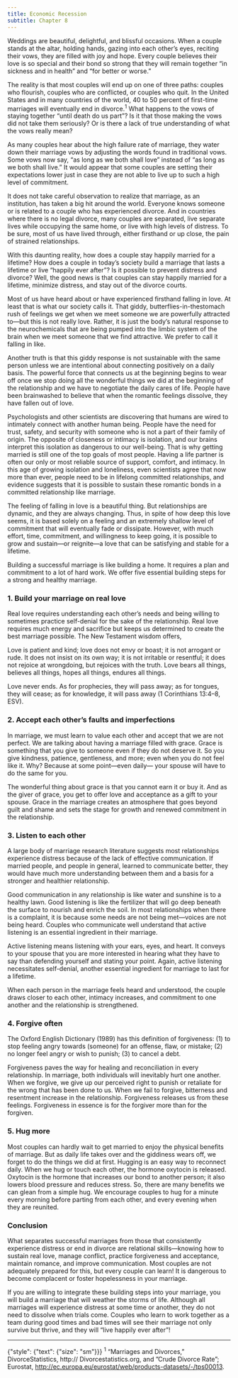 ```yaml
---
title: Economic Recession
subtitle: Chapter 8
---
```


Weddings are beautiful, delightful, and blissful occasions. When a couple stands at the altar, holding hands, gazing into each other’s eyes, reciting their vows, they are filled with joy and hope. Every couple believes their love is so special and their bond so strong that they will remain together “in sickness and in health” and “for better or worse.”

The reality is that most couples will end up on one of three paths: couples who flourish, couples who are conflicted, or couples who quit. In the United States and in many countries of the world, 40 to 50 percent of first-time marriages will eventually end in divorce.<sup>1</sup> What happens to the vows of staying together “until death do us part”? Is it that those making the vows did not take them seriously? Or is there a lack of true understanding of what the vows really mean?

As many couples hear about the high failure rate of marriage, they water down their marriage vows by adjusting the words found in traditional vows. Some vows now say, “as long as we both shall love” instead of “as long as we both shall live.” It would appear that some couples are setting their expectations lower just in case they are not able to live up to such a high level of commitment.

It does not take careful observation to realize that marriage, as an institution, has taken a big hit around the world. Everyone knows someone or is related to a couple who has experienced divorce. And in countries where there is no legal divorce, many couples are separated, live separate lives while occupying the same home, or live with high levels of distress. To be sure, most of us have lived through, either firsthand or up close, the pain of strained relationships.

With this daunting reality, how does a couple stay happily married for a lifetime? How does a couple in today’s society build a marriage that lasts a lifetime or live “happily ever after”? Is it possible to prevent distress and divorce? Well, the good news is that couples can stay happily married for a lifetime, minimize distress, and stay out of the divorce courts.

Most of us have heard about or have experienced firsthand falling in love. At least that is what our society calls it. That giddy, butterflies-in-thestomach rush of feelings we get when we meet someone we are powerfully attracted to—but this is not really love. Rather, it is just the body’s natural response to the neurochemicals that are being pumped into the limbic system of the brain when we meet someone that we find attractive. We prefer to call it falling in like.

Another truth is that this giddy response is not sustainable with the same person unless we are intentional about connecting positively on a daily basis. The powerful force that connects us at the beginning begins to wear off once we stop doing all the wonderful things we did at the beginning of the relationship and we have to negotiate the daily cares of life. People have been brainwashed to believe that when the romantic feelings dissolve, they have fallen out of love.

Psychologists and other scientists are discovering that humans are wired to intimately connect with another human being. People have the need for trust, safety, and security with someone who is not a part of their family of origin. The opposite of closeness or intimacy is isolation, and our brains interpret this isolation as dangerous to our well-being. That is why getting married is still one of the top goals of most people. Having a life partner is often our only or most reliable source of support, comfort, and intimacy. In this age of growing isolation and loneliness, even scientists agree that now more than ever, people need to be in lifelong committed relationships, and evidence suggests that it is possible to sustain these romantic bonds in a committed relationship like marriage.

The feeling of falling in love is a beautiful thing. But relationships are dynamic, and they are always changing. Thus, in spite of how deep this love seems, it is based solely on a feeling and an extremely shallow level of commitment that will eventually fade or dissipate. However, with much effort, time, commitment, and willingness to keep going, it is possible to grow and sustain—or reignite—a love that can be satisfying and stable for a lifetime.

Building a successful marriage is like building a home. It requires a plan and commitment to a lot of hard work. We offer five essential building steps for a strong and healthy marriage.

### 1. Build your marriage on real love

Real love requires understanding each other’s needs and being willing to sometimes practice self-denial for the sake of the relationship. Real love requires much energy and sacrifice but keeps us determined to create the best marriage possible. The New Testament wisdom offers,

Love is patient and kind; love does not envy or boast; it is not arrogant or rude. It does not insist on its own way; it is not irritable or resentful; it does not rejoice at wrongdoing, but rejoices with the truth. Love bears all things, believes all things, hopes all things, endures all things.

Love never ends. As for prophecies, they will pass away; as for tongues, they will cease; as for knowledge, it will pass away (1 Corinthians 13:4–8, ESV).

### 2. Accept each other’s faults and imperfections

In marriage, we must learn to value each other and accept that we are not perfect. We are talking about having a marriage filled with grace. Grace is something that you give to someone even if they do not deserve it. So you give kindness, patience, gentleness, and more; even when you do not feel like it. Why? Because at some point—even daily— your spouse will have to do the same for you.

The wonderful thing about grace is that you cannot earn it or buy it. And as the giver of grace, you get to offer love and acceptance as a gift to your spouse. Grace in the marriage creates an atmosphere that goes beyond guilt and shame and sets the stage for growth and renewed commitment in the relationship.

### 3. Listen to each other

A large body of marriage research literature suggests most relationships experience distress because of the lack of effective communication. If married people, and people in general, learned to communicate better, they would have much more understanding between them and a basis for a stronger and healthier relationship.

Good communication in any relationship is like water and sunshine is to a healthy lawn. Good listening is like the fertilizer that will go deep beneath the surface to nourish and enrich the soil. In most relationships when there is a complaint, it is because some needs are not being met—voices are not being heard. Couples who communicate well understand that active listening is an essential ingredient in their marriage.

Active listening means listening with your ears, eyes, and heart. It conveys to your spouse that you are more interested in hearing what they have to say than defending yourself and stating your point. Again, active listening necessitates self-denial, another essential ingredient for marriage to last for a lifetime.

When each person in the marriage feels heard and understood, the couple draws closer to each other, intimacy increases, and commitment to one another and the relationship is strengthened.

### 4. Forgive often

The Oxford English Dictionary (1989) has this definition of forgiveness: (1) to stop feeling angry towards (someone) for an offense, flaw, or mistake; (2) no longer feel angry or wish to punish; (3) to cancel a debt.

Forgiveness paves the way for healing and reconciliation in every relationship. In marriage, both individuals will inevitably hurt one another. When we forgive, we give up our perceived right to punish or retaliate for the wrong that has been done to us. When we fail to forgive, bitterness and resentment increase in the relationship. Forgiveness releases us from these feelings. Forgiveness in essence is for the forgiver more than for the forgiven.

### 5. Hug more

Most couples can hardly wait to get married to enjoy the physical benefits of marriage. But as daily life takes over and the giddiness wears off, we forget to do the things we did at first. Hugging is an easy way to reconnect daily. When we hug or touch each other, the hormone oxytocin is released. Oxytocin is the hormone that increases our bond to another person; it also lowers blood pressure and reduces stress. So, there are many benefits we can glean from a simple hug. We encourage couples to hug for a minute every morning before parting from each other, and every evening when they are reunited.

### Conclusion

What separates successful marriages from those that consistently experience distress or end in divorce are relational skills—knowing how to sustain real love, manage conflict, practice forgiveness and acceptance, maintain romance, and improve communication. Most couples are not adequately prepared for this, but every couple can learn! It is dangerous to become complacent or foster hopelessness in your marriage.

If you are willing to integrate these building steps into your marriage, you will build a marriage that will weather the storms of life. Although all marriages will experience distress at some time or another, they do not need to dissolve when trials come. Couples who learn to work together as a team during good times and bad times will see their marriage not only survive but thrive, and they will “live happily ever after”!

---

{"style": {"text": {"size": "sm"}}}
<sup>1</sup> “Marriages and Divorces,” DivorceStatistics, http:// Divorcestatistics.org, and ”Crude Divorce Rate”; Eurostat, http://ec.europa.eu/eurostat/web/products-datasets/-/tps00013.